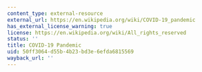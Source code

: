 ```yaml
---
content_type: external-resource
external_url: https://en.wikipedia.org/wiki/COVID-19_pandemic
has_external_license_warning: true
license: https://en.wikipedia.org/wiki/All_rights_reserved
status: ''
title: COVID-19 Pandemic
uid: 50ff3064-d55b-4b23-bd3e-6efda6815569
wayback_url: ''
---
```

